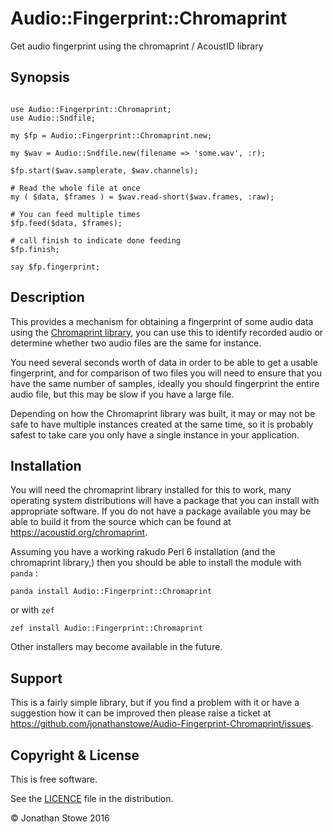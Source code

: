 # Audio::Fingerprint::Chromaprint

Get audio fingerprint using the chromaprint / AcoustID library

## Synopsis

```perl6

use Audio::Fingerprint::Chromaprint;
use Audio::Sndfile;

my $fp = Audio::Fingerprint::Chromaprint.new;

my $wav = Audio::Sndfile.new(filename => 'some.wav', :r);

$fp.start($wav.samplerate, $wav.channels);

# Read the whole file at once
my ( $data, $frames ) = $wav.read-short($wav.frames, :raw);

# You can feed multiple times
$fp.feed($data, $frames);

# call finish to indicate done feeding
$fp.finish;

say $fp.fingerprint;

```


## Description

This provides a mechanism for obtaining a fingerprint of some audio data
using the [Chromaprint library](https://acoustid.org/chromaprint), you
can use this to identify recorded audio or determine whether two audio
files are the same for instance.

You need several seconds worth of data in order to be able to get a
usable fingerprint, and for comparison of two files you will need to
ensure that you have the same number of samples, ideally you should
fingerprint the entire audio file, but this may be slow if you have
a large file.

Depending on how the Chromaprint library was built, it may or may not
be safe to have multiple instances created at the same time, so it
is probably safest to take care you only have a single instance in
your application.

## Installation

You will need the chromaprint library installed for this to work,
many operating system distributions will have a package that you
can install with appropriate software.  If you do not have a package
available you may be able to build it from the source which can be
found at https://acoustid.org/chromaprint.

Assuming you have a working rakudo Perl 6 installation (and the
chromaprint library,) then you should be able to install the module
with ```panda``` :

	panda install Audio::Fingerprint::Chromaprint

or with ```zef```

	zef install Audio::Fingerprint::Chromaprint

Other installers may become available in the future.

## Support

This is a fairly simple library, but if you find a problem with it
or have a suggestion how it can be improved then please raise a
ticket at https://github.com/jonathanstowe/Audio-Fingerprint-Chromaprint/issues.

## Copyright & License

This is free software.

See the [LICENCE](LICENCE) file in the distribution.

© Jonathan Stowe 2016

